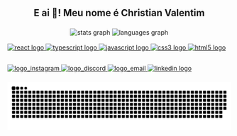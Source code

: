 <h2 align="center">E ai 👋! Meu nome é Christian Valentim</h2>

###

<div align="center">
  <img
    src="https://github-readme-stats.vercel.app/api?username=chris-valentim&show_icons=true&theme=radical"
    height="150" 
    alt="stats graph" 
  />
  <img
    src="https://github-readme-stats.vercel.app/api/top-langs?username=chris-valentim&locale=en&hide_title=false&layout=compact&card_width=320&langs_count=5&theme=radical&hide_border=false"
    height="150" 
    alt="languages graph" 
  />
</div>

<img width="12" />

<div align="left">
  <a href="https://react.dev/learn">
    <img 
      src="https://cdn.jsdelivr.net/gh/devicons/devicon/icons/react/react-original.svg" 
      width="60"
      height="60" 
      alt="react logo" 
    />
  </a>
  <a href="https://www.typescriptlang.org/docs/">
    <img 
      src="https://img.icons8.com/fluency/48/typescript--v2.png" 
      height="60"
      width="60"
      alt="typescript logo" 
    />
  </a>
  <a href="https://developer.mozilla.org/pt-BR/docs/Web/JavaScript">
    <img 
      src="https://img.icons8.com/pulsar-gradient/48/javascript.png" 
      height="60"
      width="60"
      alt="javascript logo" 
    />
  </a>
  <a href="https://developer.mozilla.org/pt-BR/docs/Web/CSS">
    <img 
      src="https://img.icons8.com/color/48/css3.png" 
      height="60"
      width="60"
      alt="css3 logo" 
    />
  </a>
  <a href="https://developer.mozilla.org/pt-BR/docs/Web/HTML">
    <img 
      src="https://img.icons8.com/color/48/html-5--v1.png" 
      height="60"
      width="60"
      alt="html5 logo" 
    />
  </a>
</div>

##

<div align="left">
  <a href="https://instagram.com/chris-valentim" target="_blank">
    <img 
      src="https://img.shields.io/badge/-Instagram-%23E4405F?style=for-the-badge&logo=instagram&logoColor=white" 
      target="_blank"
      height="35"
      alt="logo_instagram"
    />
  </a>
  <a href="https://discord.com/chriszao06#4961" target="_blank">
    <img
      src="https://img.shields.io/static/v1?message=Discord&logo=discord&label=&color=7289DA&logoColor=white&labelColor=&style=for-the-badge"
      height="35" 
      target="_blank" 
      alt="logo_discord" 
    />
  </a>
  <a href="christianvalentim99@gmail.com" target="_blank">
    <img
      src="https://img.shields.io/static/v1?message=Gmail&logo=gmail&label=&color=red&logoColor=white&labelColor=&style=for-the-badge"
      height="35" 
      target="_blank" 
      alt="logo_email" 
    />
  </a>
  <a href="https://www.linkedin.com/in/christian-valentim" target="_blank">
    <img
      src="https://img.shields.io/static/v1?message=LinkedIn&logo=linkedin&label=&color=0077B5&logoColor=white&labelColor=&style=for-the-badge"
      height="35" 
      target="_blank" 
      alt="linkedin logo" 
    />
  </a>
</div>

###

<picture>
  <source media="(prefers-color-scheme: dark)" srcset="https://raw.githubusercontent.com/Chris-Valentim/Chris-Valentim/output/github-contribution-grid-snake-dark.svg">
  <source media="(prefers-color-scheme: light)" srcset="https://raw.githubusercontent.com/Chris-Valentim/Chris-Valentim/output/github-contribution-grid-snake.svg">
  <img alt="github contribution grid snake animation" src="https://raw.githubusercontent.com/Chris-Valentim/Chris-Valentim/output/github-contribution-grid-snake.svg">
</picture>

###
